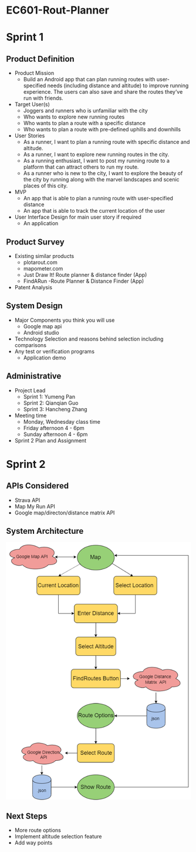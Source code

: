 # EC601-Rout-Planner




# Sprint 1

## Product Definition
* Product Mission
  * Build an Android app that can plan running routes with user-specified needs (including distance and altitude) to improve running experience. The users can also save and share the routes they’ve run with friends. 
* Target User(s)
  * Joggers and runners who is unfamiliar with the city 
  * Who wants to explore new running routes 
  * Who wants to plan a route with a specific distance
  * Who wants to plan a route with pre-defined uphills and downhills  
* User Stories
  * As a runner, I want to plan a running route with specific distance and altitude.
  * As a runner, I want to explore new running routes in the city. 
  * As a running enthusiast, I want to post my running route to a platform that can attract others to run my route. 
  * As a runner who is new to the city, I want to explore the beauty of the city by running along with the marvel landscapes and scenic places of this city.
* MVP
  * An app that is able to plan a running route with user-specified distance    
  * An app that is able to track the current location of the user 
* User Interface Design for main user story if required
  * An application

## Product Survey
* Existing similar products
  * plotarout.com 
  * mapometer.com
  * Just Draw It! Route planner & distance finder (App)
  * FindARun -Route Planner & Distance Finder (App)
* Patent Analysis
 
## System Design
* Major Components you think you will use
  * Google map api
  * Android studio
* Technology Selection and reasons behind selection including comparisons
* Any test or verification programs
  * Application demo 

## Administrative
* Project Lead
  * Sprint 1: Yumeng Pan
  * Sprint 2: Qianqian Guo
  * Sprint 3: Hancheng Zhang
* Meeting time
  * Monday, Wednesday class time 
  * Friday afternoon 4 - 6pm
  * Sunday afternoon 4 - 6pm
* Sprint 2 Plan and Assignment 



# Sprint 2

## APIs Considered
* Strava API
* Map My Run API
* Google map/directon/distance matrix API

## System Architecture
![SystemArch](SystemArchitecture.png)

## Next Steps
* More route options
* Implement altitude selection feature
* Add way points
